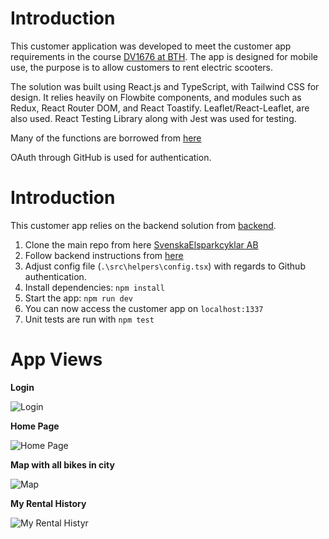 # Introduction
This customer application was developed to meet the customer app requirements in the course [DV1676 at BTH](https://dbwebb.se/kurser/vteam-v1). The app is designed for mobile use, the purpose is to allow customers to rent electric scooters.

The solution was built using React.js and TypeScript, with Tailwind CSS for design. It relies heavily on Flowbite components, and modules such as Redux, React Router DOM, and React Toastify. Leaflet/React-Leaflet, are also used. React Testing Library along with Jest was used for testing.

Many of the functions are borrowed from [here](https://github.com/KarlComSe/SvenskaElsparkcyklarAB/tree/development/frontend)

OAuth through GitHub is used for authentication.

# Introduction
This customer app relies on the backend solution from [backend](https://github.com/KarlComSe/SvenskaElsparkcyklarAB/tree/development/backend). 
1)	Clone the main repo from here [SvenskaElsparkcyklar AB](https://github.com/KarlComSe/SvenskaElsparkcyklarAB/)
2)	Follow backend instructions from [here](https://github.com/KarlComSe/SvenskaElsparkcyklarAB/tree/development/backend)
3)	Adjust config file (`.\src\helpers\config.tsx`) with regards to Github authentication.
4)	Install dependencies: `npm install`
5)	Start the app: `npm run dev`
6)	You can now access the customer app on `localhost:1337`
7)	Unit tests are run with `npm test`

# App Views

**Login**

<img src="repo_images/login.png" alt="Login" style="max-width:800px;">

**Home Page**

<img src="repo_images/logged-in.png" alt="Home Page" style="max-width:800px;">

**Map with all bikes in city**

<img src="repo_images/map.png" alt="Map" style="max-width:800px;">

**My Rental History**

<img src="repo_images/mina-uthyrningar.png" alt="My Rental Histyr" style="max-width:800px;">